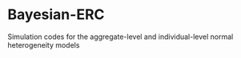 # Bayesian-ERC
Simulation codes for the aggregate-level and individual-level normal heterogeneity models
